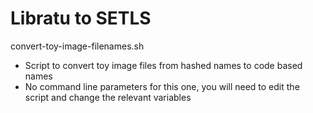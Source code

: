 Libratu to SETLS
================
convert-toy-image-filenames.sh

* Script to convert toy image files from hashed names to code based names
* No command line parameters for this one, you will need to edit the script and change the relevant variables

